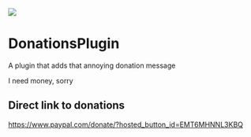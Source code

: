 <img src="https://cdn.discordapp.com/attachments/1027321168576925799/1053767928849383514/logo.png">

# DonationsPlugin
A plugin that adds that annoying donation message

I need money, sorry

## Direct link to donations

https://www.paypal.com/donate/?hosted_button_id=EMT6MHNNL3KBQ

